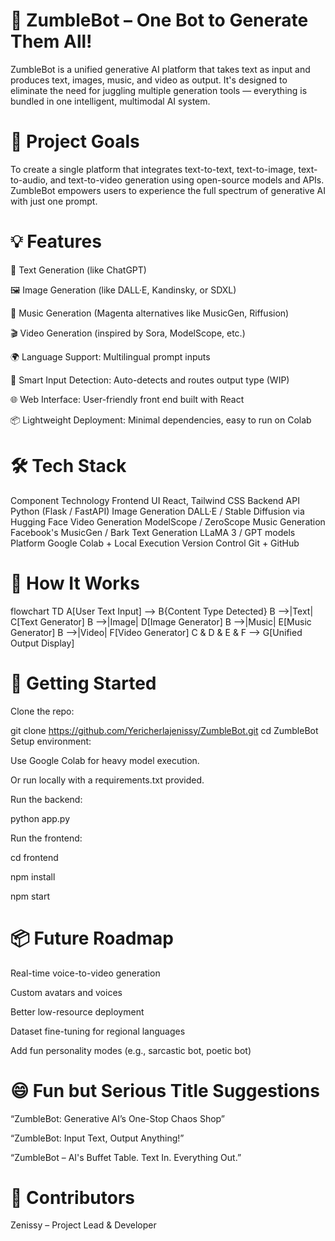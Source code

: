 # 🤖 ZumbleBot – One Bot to Generate Them All!
ZumbleBot is a unified generative AI platform that takes text as input and produces text, images, music, and video as output. It's designed to eliminate the need for juggling multiple generation tools — everything is bundled in one intelligent, multimodal AI system.

# 🎯 Project Goals
To create a single platform that integrates text-to-text, text-to-image, text-to-audio, and text-to-video generation using open-source models and APIs. ZumbleBot empowers users to experience the full spectrum of generative AI with just one prompt.

# 💡 Features
📝 Text Generation (like ChatGPT)

🖼️ Image Generation (like DALL·E, Kandinsky, or SDXL)

🎵 Music Generation (Magenta alternatives like MusicGen, Riffusion)

🎬 Video Generation (inspired by Sora, ModelScope, etc.)

🌍 Language Support: Multilingual prompt inputs

🧠 Smart Input Detection: Auto-detects and routes output type (WIP)

🌐 Web Interface: User-friendly front end built with React

📦 Lightweight Deployment: Minimal dependencies, easy to run on Colab

# 🛠️ Tech Stack
Component	Technology
Frontend UI	React, Tailwind CSS
Backend API	Python (Flask / FastAPI)
Image Generation	DALL·E / Stable Diffusion via Hugging Face
Video Generation	ModelScope / ZeroScope
Music Generation	Facebook's MusicGen / Bark
Text Generation	LLaMA 3 / GPT models
Platform	Google Colab + Local Execution
Version Control	Git + GitHub

# 🧪 How It Works
flowchart TD
    A[User Text Input] --> B{Content Type Detected}
    B -->|Text| C[Text Generator]
    B -->|Image| D[Image Generator]
    B -->|Music| E[Music Generator]
    B -->|Video| F[Video Generator]
    C & D & E & F --> G[Unified Output Display]
    
# 🚀 Getting Started
Clone the repo:

git clone https://github.com/Yericherlajenissy/ZumbleBot.git
cd ZumbleBot
Setup environment:

Use Google Colab for heavy model execution.

Or run locally with a requirements.txt provided.

Run the backend:

python app.py

Run the frontend:

cd frontend

npm install

npm start

# 📦 Future Roadmap
 Real-time voice-to-video generation

 Custom avatars and voices

 Better low-resource deployment

 Dataset fine-tuning for regional languages

 Add fun personality modes (e.g., sarcastic bot, poetic bot)

# 😄 Fun but Serious Title Suggestions
“ZumbleBot: Generative AI’s One-Stop Chaos Shop”

“ZumbleBot: Input Text, Output Anything!”

“ZumbleBot – AI's Buffet Table. Text In. Everything Out.”

# 👥 Contributors
Zenissy – Project Lead & Developer
